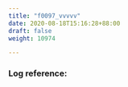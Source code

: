 ```yaml
---
title: "f0097_vvvvv"
date: 2020-08-18T15:16:28+88:00
draft: false
weight: 10974

---
```


### Log reference: <no value>

```
